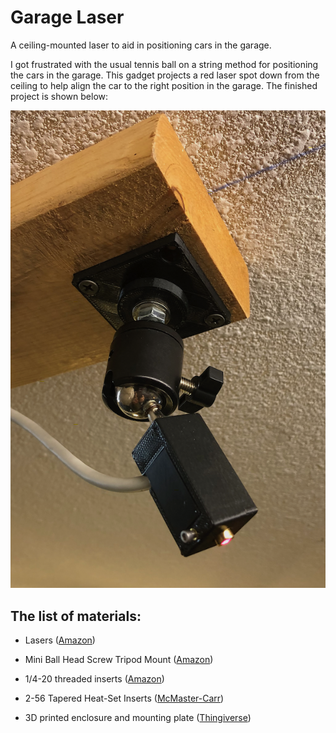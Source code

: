 # Garage Laser
A ceiling-mounted laser to aid in positioning cars in the garage.

I got frustrated with the usual tennis ball on a string method for positioning the cars in the garage. This gadget projects a red laser spot down from the ceiling to help align the car to the right position in the garage. The finished project is shown below:

![](/img/finished.png)

## The list of materials:

* Lasers ([Amazon](https://www.amazon.com/gp/product/B071FT9HSV/ref=ppx_yo_dt_b_asin_title_o07_s00?ie=UTF8&psc=1))

* Mini Ball Head Screw Tripod Mount ([Amazon](https://www.amazon.com/gp/product/B01CQAQOSI/ref=ppx_yo_dt_b_asin_title_o01_s00?ie=UTF8&psc=1)) 

* 1/4-20 threaded inserts ([Amazon](https://www.amazon.com/gp/product/B07RS1FF3D/ref=ppx_yo_dt_b_asin_title_o05_s00?ie=UTF8&psc=1))

* 2-56 Tapered Heat-Set Inserts ([McMaster-Carr](https://www.mcmaster.com/93365A112/))

* 3D printed enclosure and mounting plate ([Thingiverse](https://www.thingiverse.com/thing:4708706))
